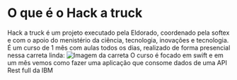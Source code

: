 # O que é o Hack a truck
Hack a truck é um projeto executado pela Eldorado, coordenado pela softex e com o apoio do menistério da ciência, tecnologia, inovações e tecnologia. É um curso de 1 mês com aulas todos os dias, realizado de forma presencial nessa carreta linda:
![Imagem da carreta](https://hackatruck.com.br/scale/2616)
O curso é focado em swift e em um mês vemos como fazer uma aplicação que consome dados de uma API Rest full da IBM
